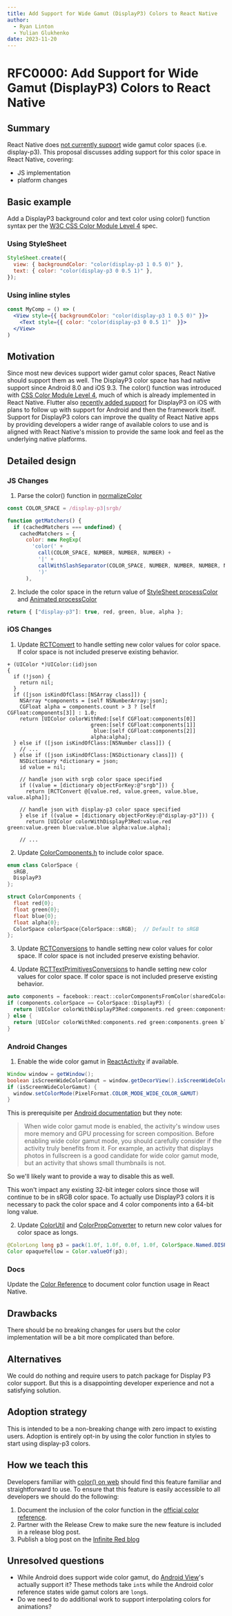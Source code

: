 ```yaml
---
title: Add Support for Wide Gamut (DisplayP3) Colors to React Native
author:
  - Ryan Linton
  - Yulian Glukhenko
date: 2023-11-20
---
```


# RFC0000: Add Support for Wide Gamut (DisplayP3) Colors to React Native

## Summary

React Native does [not currently support](https://github.com/facebook/react-native/issues/41517) wide gamut color spaces (i.e. display-p3). This proposal discusses adding support for this color space in React Native, covering:

- JS implementation
- platform changes

## Basic example

Add a DisplayP3 background color and text color using color() function syntax per the [W3C CSS Color Module Level 4](https://www.w3.org/TR/css-color-4/#color-function) spec.

### Using StyleSheet

```js
StyleSheet.create({
  view: { backgroundColor: "color(display-p3 1 0.5 0)" },
  text: { color: "color(display-p3 0 0.5 1)" },
});
```

### Using inline styles

```jsx
const MyComp = () => (
  <View style={{ backgroundColor: "color(display-p3 1 0.5 0)" }}>
    <Text style={{ color: "color(display-p3 0 0.5 1)"  }}>
  </View>
)
```

## Motivation

Since most new devices support wider gamut color spaces, React Native should support them as well. The DisplayP3 color space has had native support since Android 8.0 and iOS 9.3. The color() function was introduced with [CSS Color Module Level 4](https://www.w3.org/TR/css-color-4/#color-function), much of which is already implemented in React Native. Flutter also [recently added support](https://github.com/flutter/flutter/issues/55092) for DisplayP3 on iOS with plans to follow up with support for Android and then the framework itself. Support for DisplayP3 colors can improve the quality of React Native apps by providing developers a wider range of available colors to use and is aligned with React Native's mission to provide the same look and feel as the underlying native platforms.

## Detailed design

### JS Changes

1. Parse the color() function in [normalizeColor](https://github.com/facebook/react-native/blob/63213712125795ac082597dad2716258b90cdcd5/packages/normalize-color/index.js#L235)

```js
const COLOR_SPACE = /display-p3|srgb/

function getMatchers() {
  if (cachedMatchers === undefined) {
    cachedMatchers = {
      color: new RegExp(
        'color(' +
          call(COLOR_SPACE, NUMBER, NUMBER, NUMBER) +
          '|' +
          callWithSlashSeparator(COLOR_SPACE, NUMBER, NUMBER, NUMBER, NUMBER) +
          ')'
      ),
```

2. Include the color space in the return value of [StyleSheet processColor](https://github.com/facebook/react-native/blob/63213712125795ac082597dad2716258b90cdcd5/packages/react-native/Libraries/StyleSheet/processColor.js) and [Animated processColor](https://github.com/facebook/react-native/blob/main/packages/react-native/Libraries/Animated/nodes/AnimatedColor.js)

```js
return { ["display-p3"]: true, red, green, blue, alpha };
```

### iOS Changes

1. Update [RCTConvert](https://github.com/facebook/react-native/blob/781b637db4268ad7f5f3910d99ebb5203467840b/packages/react-native/React/Base/RCTConvert.m#L881) to handle setting new color values for color space. If color space is not included preserve existing behavior.

```objc
+ (UIColor *)UIColor:(id)json
{
  if (!json) {
    return nil;
  }
  if ([json isKindOfClass:[NSArray class]]) {
    NSArray *components = [self NSNumberArray:json];
    CGFloat alpha = components.count > 3 ? [self CGFloat:components[3]] : 1.0;
    return [UIColor colorWithRed:[self CGFloat:components[0]]
                           green:[self CGFloat:components[1]]
                            blue:[self CGFloat:components[2]]
                           alpha:alpha];
  } else if ([json isKindOfClass:[NSNumber class]]) {
    // ...
  } else if ([json isKindOfClass:[NSDictionary class]]) {
    NSDictionary *dictionary = json;
    id value = nil;

    // handle json with srgb color space specified
    if ((value = [dictionary objectForKey:@"srgb"])) {
      return [RCTConvert @[value.red, value.green, value.blue, value.alpha]];

    // handle json with display-p3 color space specified
    } else if ((value = [dictionary objectForKey:@"display-p3"])) {
      return [UIColor colorWithDisplayP3Red:value.red green:value.green blue:value.blue alpha:value.alpha];

    // ...
```

2. Update [ColorComponents.h](https://github.com/facebook/react-native/blob/528f97152b7e0a7465c5b5c02e96c2c4306c78fe/packages/react-native/ReactCommon/react/renderer/graphics/ColorComponents.h) to include color space.

```cpp
enum class ColorSpace {
  sRGB,
  DisplayP3
};

struct ColorComponents {
  float red{0};
  float green{0};
  float blue{0};
  float alpha{0};
  ColorSpace colorSpace{ColorSpace::sRGB};  // Default to sRGB
};
```

3. Update [RCTConversions](https://github.com/facebook/react-native/blob/16ad818d21773cdf25156642fae83592352ae534/packages/react-native/React/Fabric/RCTConversions.h#L37) to handle setting new color values for color space. If color space is not included preserve existing behavior.

4. Update [RCTTextPrimitivesConversions](https://github.com/facebook/react-native/blob/ac1cdaa71620d5bb4860237cafb108f6aeae9aef/packages/react-native/ReactCommon/react/renderer/textlayoutmanager/platform/ios/react/renderer/textlayoutmanager/RCTTextPrimitivesConversions.h#L116) to handle setting new color values for color space. If color space is not included preserve existing behavior.

```cpp
auto components = facebook::react::colorComponentsFromColor(sharedColor);
if (components.colorSpace == ColorSpace::DisplayP3) {
  return [UIColor colorWithDisplayP3Red:components.red green:components.green blue:components.blue alpha:components.alpha];
} else {
  return [UIColor colorWithRed:components.red green:components.green blue:components.blue alpha:components.alpha];
}
```

### Android Changes

1. Enable the wide color gamut in [ReactActivity](https://github.com/facebook/react-native/blob/7625a502960e6b107e77542ff0d6f40fbf957322/packages/react-native/ReactAndroid/src/main/java/com/facebook/react/ReactActivity.java#L22) if available.

```java
Window window = getWindow();
boolean isScreenWideColorGamut = window.getDecorView().isScreenWideColorGamut()
if (isScreenWideColorGamut) {
  window.setColorMode(PixelFormat.COLOR_MODE_WIDE_COLOR_GAMUT)
}
```

This is prerequisite per [Android documentation](https://developer.android.com/training/wide-color-gamut) but they note:

> When wide color gamut mode is enabled, the activity's window uses more memory and GPU processing for screen composition. Before enabling wide color gamut mode, you should carefully consider if the activity truly benefits from it. For example, an activity that displays photos in fullscreen is a good candidate for wide color gamut mode, but an activity that shows small thumbnails is not.

So we'll likely want to provide a way to disable this as well.

This won't impact any existing 32-bit integer colors since those will continue to be in sRGB color space. To actually use DisplayP3 colors it is necessary to pack the color space and 4 color components into a 64-bit long value.

2. Update [ColorUtil](https://github.com/facebook/react-native/blob/a6964b36294c3bfea09c0cdd65c5d0e3949f2dae/packages/react-native/ReactAndroid/src/main/java/com/facebook/react/views/view/ColorUtil.java#L17) and [ColorPropConverter](https://github.com/facebook/react-native/blob/781b637db4268ad7f5f3910d99ebb5203467840b/packages/react-native/ReactAndroid/src/main/java/com/facebook/react/bridge/ColorPropConverter.java#L27) to return new color values for color space as longs.

```java
@ColorLong long p3 = pack(1.0f, 1.0f, 0.0f, 1.0f, ColorSpace.Named.DISPLAY_P3);
Color opaqueYellow = Color.valueOf(p3);
```

### Docs

Update the [Color Reference](https://github.com/facebook/react-native-website/blob/main/docs/colors.md) to document color function usage in React Native.

## Drawbacks

There should be no breaking changes for users but the color implementation will be a bit more complicated than before.

## Alternatives

We could do nothing and require users to patch package for Display P3 color support. But this is a disappointing developer experience and not a satisfying solution.

## Adoption strategy

This is intended to be a non-breaking change with zero impact to existing users. Adoption is entirely opt-in by using the color function in styles to start using display-p3 colors.

## How we teach this

Developers familiar with [color() on web](https://developer.mozilla.org/en-US/docs/Web/CSS/color_value/color) should find this feature familiar and straightforward to use. To ensure that this feature is easily accessible to all developers we should do the following:

1. Document the inclusion of the color function in the [official color reference](https://reactnative.dev/docs/colors).
1. Partner with the Release Crew to make sure the new feature is included in a release blog post.
1. Publish a blog post on the [Infinite Red blog](https://shift.infinite.red/)

## Unresolved questions

- While Android does support wide color gamut, do [Android View](<https://developer.android.com/reference/android/view/View#setBackgroundColor(int)>)'s actually support it? These methods take `int`s while the Android color reference states wide gamut colors are `long`s.
- Do we need to do additional work to support interpolating colors for animations?
